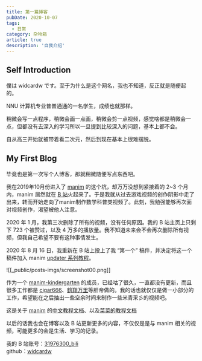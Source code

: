```yaml
---
title: 第一篇博客
pubDate: 2020-10-07
tags: 
  - 日常
category: 杂物箱
article: true
description: '自我介绍'
---
```


## Self Introduction

僕は widcardw です。至于为什么是这个网名，我也不知道，反正就是随便起的。  

NNU 计算机专业普普通通的一名学生，成绩也就那样。  

稍微会写一点程序，稍微会画一点画，稍微会剪一点视频，感觉啥都是稍微会一点，但都没有去深入的学习所以一旦提到比较深入的问题，基本上都不会。

自从高三开始就被带着看二次元，然后到现在基本上很难摆脱。

## My First Blog

毕竟也是第一次写个人博客，那就稍微随便写点东西吧。

我在2019年10月份进入了 [manim](https://github.com/3b1b/manim) 的这个坑，却万万没想到紧接着的 2~3 个月内，manim 居然就在 [B 站](https://bilibili.com)火起来了。于是我就从过去游戏视频的创作阴影中走了出来，转而开始走向了manim制作数学科普类视频了。此刻，我勉强能够再次面对视频创作，渴望被他人注意。

2020 年 1 月，我第三次删除了所有的视频，没有任何原因。我的 B 站主页上只剩下 723 个被赞过，以及 4 万多的播放量。我不知道未来会不会再次删除所有视频，但我自己希望不要有这种事情发生。

2020 年 8 月 16 日，我重新在 B 站上投上了我 “第一个” 稿件，并决定将这一个稿件加入 manim [updater 系列教程](https://space.bilibili.com/31976300/channel/detail?cid=150999)。

![[_public/posts-imgs/screenshot00.png]]

作为一个 [manim-kindergarten](https://github.com/manim-kindergarten) 的成员，已经咕了很久，一直都没有更新，而且很多工作都是 [cigar666](https://space.bilibili.com/66806831)、[鹤翔万里](https://space.bilibili.com/171431343)等肝帝做的。我的话也就仅仅是做一小部分的工作，希望能在之后抽出一些空余时间来制作一些米青采彡的视频吧。

这是关于 [manim](https://github.com/3b1b/manim) 的[中文教程文档](http://manim.org.cn)、以及[菜菜的教程文档](https://github.com/cai-hust/manim-tutorial-CN)

以后的话我也会在博客以及 B 站更新更多的内容，不仅仅是是与 manim 相关的视频，可能更多的会是生活、学习的记录。

我的 B 站账号：[31976300_bili](https://space.bilibili.com/31976300)  
github：[widcardw](https://github.com/widcardw)
